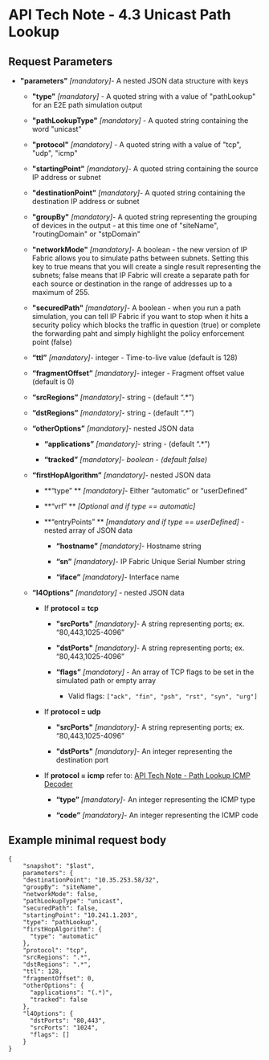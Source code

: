 # API Tech Note - 4.3 Unicast Path Lookup

## Request Parameters

-   **"parameters"** *\[mandatory\]*- A nested JSON data structure with
    keys

    -   **"type"** *\[mandatory\]* - A quoted string with a value of
        "pathLookup" for an E2E path simulation output

    -   **"pathLookupType"** *\[mandatory\]* - A quoted string
        containing the word "unicast"

    -   **"protocol"** *\[mandatory\]* - A quoted string with a value of
        "tcp", "udp", "icmp"

    -   **"startingPoint"** *\[mandatory\]*- A quoted string containing
        the source IP address or subnet

    -   **"destinationPoint"** *\[mandatory\]*- A quoted string
        containing the destination IP address or subnet

    -   **"groupBy"** *\[mandatory\]*- A quoted string representing the
        grouping of devices in the output - at this time one of
        "siteName", "routingDomain" or "stpDomain"

    -   **"networkMode"** *\[mandatory\]*- A boolean - the new version
        of IP Fabric allows you to simulate paths between subnets.
        Setting this key to true means that you will create a single
        result representing the subnets; false means that IP Fabric will
        create a separate path for each source or destination in the
        range of addresses up to a maximum of 255.

    -   **"securedPath"** *\[mandatory\]*- A boolean - when you run a
        path simulation, you can tell IP Fabric if you want to stop when
        it hits a security policy which blocks the traffic in question
        (true) or complete the forwarding paht and simply highlight the
        policy enforcement point (false)

    -   **“ttl”** *\[mandatory\]*- integer - Time-to-live value (default
        is 128)

    -   **“fragmentOffset”** *\[mandatory\]*- integer - Fragment offset
        value (default is 0)

    -   **“srcRegions”** *\[mandatory\]*- string - (default “.\*”)

    -   **“dstRegions”** *\[mandatory\]*- string - (default “.\*”)

    -   **“otherOptions”** *\[mandatory\]*- nested JSON data

        -   **“applications”** *\[mandatory\]*- string - (default “.\*”)

        -   **“tracked”** *\[mandatory\]- boolean - (default false)*

    -   **“firstHopAlgorithm”** *\[mandatory\]*- nested JSON data

        -   **“type” ** *\[mandatory\]*- Either “automatic” or
            “userDefined”

        -   **“vrf” ** *\[Optional and if type == automatic\]*

        -   **“entryPoints” ** *\[mandatory and if type ==
            userDefined\]* - nested array of JSON data

            -   **“hostname”** *\[mandatory\]-* Hostname string

            -   **“sn”** *\[mandatory\]-* IP Fabric Unique Serial Number
                string

            -   **“iface”** *\[mandatory\]-* Interface name

    -   **“l4Options”** *\[mandatory\]* - nested JSON data

        -   If **protocol = tcp**

            -   **"srcPorts"** *\[mandatory\]*- A string representing
                ports; ex. “80,443,1025-4096”

            -   **"dstPorts"** *\[mandatory\]*- A string representing
                ports; ex. “80,443,1025-4096”

            -   **“flags”** *\[mandatory\]* - An array of TCP flags to
                be set in the simulated path or empty array

                -   Valid flags:
                    `["ack", "fin", "psh", "rst", "syn", "urg"]`

        -   If **protocol = udp**

            -   **"srcPorts"** *\[mandatory\]*- A string representing
                ports; ex. “80,443,1025-4096”

            -   **"dstPorts"** *\[mandatory\]*- An integer representing
                the destination port

        -   If **protocol = icmp** refer to: [API Tech Note - Path
            Lookup ICMP
            Decoder](API_Tech_Note_-_Path_Lookup_ICMP_Decoder)

            -   **“type”** *\[mandatory\]*- An integer representing the
                ICMP type

            -   **“code”** *\[mandatory\]*- An integer representing the
                ICMP code

## Example minimal request body

<div class="code panel pdl" style="border-width: 1px;">

<div class="codeContent panelContent pdl">

``` jscript
{
    "snapshot": "$last",
    parameters": {
    "destinationPoint": "10.35.253.58/32",
    "groupBy": "siteName",
    "networkMode": false,
    "pathLookupType": "unicast",
    "securedPath": false,
    "startingPoint": "10.241.1.203",
    "type": "pathLookup",
    "firstHopAlgorithm": {
      "type": "automatic"
    },
    "protocol": "tcp",
    "srcRegions": ".*",
    "dstRegions": ".*",
    "ttl": 128,
    "fragmentOffset": 0,
    "otherOptions": {
      "applications": "(.*)",
      "tracked": false
    },
    "l4Options": {
      "dstPorts": "80,443",
      "srcPorts": "1024",
      "flags": []
    }
}
```

</div>

</div>
